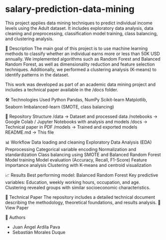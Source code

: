 # salary-prediction-data-mining
This project applies data mining techniques to predict individual income levels using the Adult dataset. It includes exploratory data analysis, data cleaning and preprocessing, classification model training, class balancing, and clustering analysis.

📄 Description
The main goal of this project is to use machine learning methods to classify whether an individual earns more or less than 50K USD annually.
We implemented algorithms such as Random Forest and Balanced Random Forest, as well as dimensionality reduction and feature selection techniques.
Additionally, we performed a clustering analysis (K-means) to identify patterns in the dataset.

This work was developed as part of an academic data mining project and includes a technical paper available in the /docs folder.

🛠 Technologies Used
Python
Pandas, NumPy
Scikit-learn
Matplotlib, Seaborn
Imbalanced-learn (SMOTE, class balancing)

📂 Repository Structure
/data        -> Dataset and processed data
/notebooks   -> Google Colab / Jupyter Notebooks with analysis and models
/docs        -> Technical paper in PDF
/models      -> Trained and exported models
README.md    -> This file

📊 Workflow
Data loading and cleaning
Exploratory Data Analysis (EDA)
Preprocessing
Categorical variable encoding
Normalization and standardization
Class balancing using SMOTE and Balanced Random Forest
Model training
Model evaluation (Accuracy, Recall, F1-Score)
Feature importance analysis
Clustering with K-means and centroid visualization

📈 Results
Best performing model: Balanced Random Forest
Key predictive variables: Education, weekly working hours, occupation, and age.
Clustering revealed groups with similar socioeconomic characteristics.

📑 Technical Paper
The repository includes a detailed technical document describing the methodology, theoretical foundations, and results analysis.
📄 View Paper

👥 Authors
* Juan Ángel Ardila Pava
* Sebastián Morales Duque
